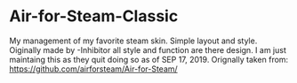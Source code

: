 # Air-for-Steam-Classic
My management of my favorite steam skin. Simple layout and style. 
Oiginally made by -Inhibitor all style and function are there design. I am just maintaing this as they quit doing so as of SEP 17, 2019. Orignally taken from: https://github.com/airforsteam/Air-for-Steam/
